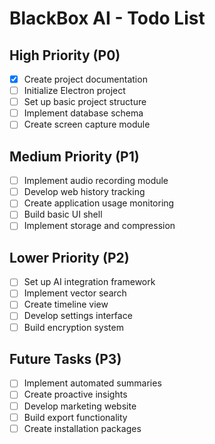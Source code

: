 # BlackBox AI - Todo List

## High Priority (P0)
- [x] Create project documentation
- [ ] Initialize Electron project
- [ ] Set up basic project structure
- [ ] Implement database schema
- [ ] Create screen capture module

## Medium Priority (P1)
- [ ] Implement audio recording module
- [ ] Develop web history tracking
- [ ] Create application usage monitoring
- [ ] Build basic UI shell
- [ ] Implement storage and compression

## Lower Priority (P2)
- [ ] Set up AI integration framework
- [ ] Implement vector search
- [ ] Create timeline view
- [ ] Develop settings interface
- [ ] Build encryption system

## Future Tasks (P3)
- [ ] Implement automated summaries
- [ ] Create proactive insights
- [ ] Develop marketing website
- [ ] Build export functionality
- [ ] Create installation packages

